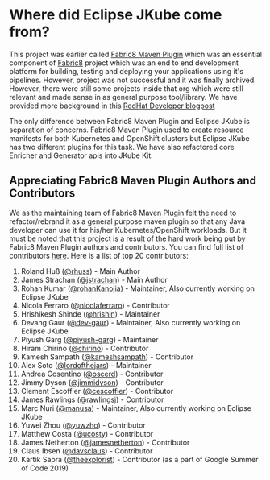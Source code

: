 # Where did Eclipse JKube come from?

This project was earlier called [Fabric8 Maven Plugin](https://github.com/fabric8io/fabric8-maven-plugin) which was an essential component of [Fabric8](http://fabric8.io/) project which was an end to end development platform for building, testing and deploying your applications using it's pipelines. However, project was not successful and it was finally archived. However, there were still some projects inside that org which were still relevant and made sense in as general purpose tool/library. We have provided more background in this [RedHat Developer blogpost](https://developers.redhat.com/blog/2020/01/28/introduction-to-eclipse-jkube-java-tooling-for-kubernetes-and-red-hat-openshift/#Background)

The only difference between Fabric8 Maven Plugin and Eclipse JKube is separation of concerns. Fabric8 Maven Plugin used to create resource manifests for both Kubernetes and OpenShift clusters but Eclipse JKube has two different plugins for this task. We have also refactored core Enricher and Generator apis into JKube Kit.

## Appreciating Fabric8 Maven Plugin Authors and Contributors

We as the maintaining team of Fabric8 Maven Plugin felt the need to refactor/rebrand it as a general purpose maven plugin so that any Java developer can use it for his/her Kubernetes/OpenShift workloads. But it must be noted that this project is a result of the hard work being put by Fabric8 Maven Plugin authors and contributors. You can find full list of contributors [here](https://github.com/fabric8io/fabric8-maven-plugin/graphs/contributors). Here is a list of top 20 contributors:

1. Roland Huß ([@rhuss](https://github.com/rhuss)) - Main Author
2. James Strachan ([@jstrachan](https://github.com/jstrachan)) - Main Author
3. Rohan Kumar ([@rohanKanojia](https://github.com/rohanKanojia)) - Maintainer, Also currently working on Eclipse JKube
4. Nicola Ferraro ([@nicolaferraro](https://github.com/nicolaferraro)) - Contributor
5. Hrishikesh Shinde ([@hrishin](https://github.com/hrishin)) - Maintainer
6. Devang Gaur ([@dev-gaur](https://github.com/dev-gaur)) - Maintainer, Also currently working on Eclipse JKube
7. Piyush Garg ([@piyush-garg](https://github.com/piyush-garg)) - Maintainer
8. Hiram Chirino ([@chirino](https://github.com/chirino)) - Contributor
9. Kamesh Sampath ([@kameshsampath](https://github.com/kameshsampath)) - Contributor
10. Alex Soto ([@lordofthejars](https://github.com/lordofthejars)) - Maintainer
11. Andrea Cosentino ([@oscerd](https://github.com/oscerd)) - Contributor
12. Jimmy Dyson ([@jimmidyson](https://github.com/jimmydyson)) - Contributor
13. Clement Escoffier ([@cescoffier](https://github.com/cescoffier)) - Contributor
14. James Rawlings ([@rawlingsj](https://github.com/rawlingsj)) - Contributor
15. Marc Nuri ([@manusa](https://github.com/manusa)) - Maintainer, Also currently working on Eclipse JKube
16. Yuwei Zhou ([@yuwzho](https://github.com/yuwzho)) - Contributor
17. Matthew Costa ([@ucosty](https://github.com/ucosty)) - Contributor
18. James Netherton ([@jamesnetherton](https://github.com/jamesnetherton)) - Contributor
19. Claus Ibsen ([@davsclaus](https://github.com/davsclaus)) - Contributor
20. Kartik Sapra ([@theexplorist](https://github.com/theexplorist)) - Contributor (as a part of Google Summer of Code 2019)
